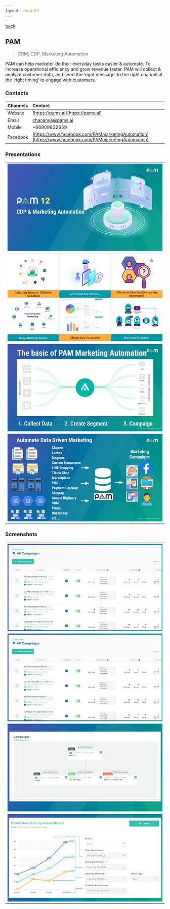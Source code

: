 ```yaml
---
layout: default
---
```


[back](./)

## PAM

> CRM, CDP, Marketing Automation

PAM can help marketer do their everyday tasks easier & automate. To increase operational efficiency and grow revenue faster. PAM will collect & analyze customer data, and send the ‘right message’ to the right channel at the ‘right timing’ to engage with customers.


### Contacts

| Channels        | Contact |
|:----------------|:------------------------------------|
| Website |[https://pams.ai](https://pams.ai)|
| Email |chananya@pams.ai|
| Mobile |+66909832659|
| Facebook |[https://www.facebook.com/PAMmarketingAutomation](https://www.facebook.com/PAMmarketingAutomation)|

### Presentations

<table>
<tr>
<td><img src="assets/img/pam/presents-slides-00-85346.png"></td></tr>
<tr>
<td><img src="assets/img/pam/presents-slides-01-21693.png"></td></tr>
<tr>
<td><img src="assets/img/pam/presents-slides-02-65633.png"></td></tr>
<tr>
<td><img src="assets/img/pam/presents-slides-03-67246.png"></td></tr>
</table>

### Screenshots

<table>
<tr>
<td><img src="assets/img/pam/screens-slides-00-59578.png"></td></tr>
<tr>
<td><img src="assets/img/pam/screens-slides-01-32646.png"></td></tr>
<tr>
<td><img src="assets/img/pam/screens-slides-02-51359.png"></td></tr>
<tr>
<td><img src="assets/img/pam/screens-slides-03-16196.png"></td></tr>
</table>
